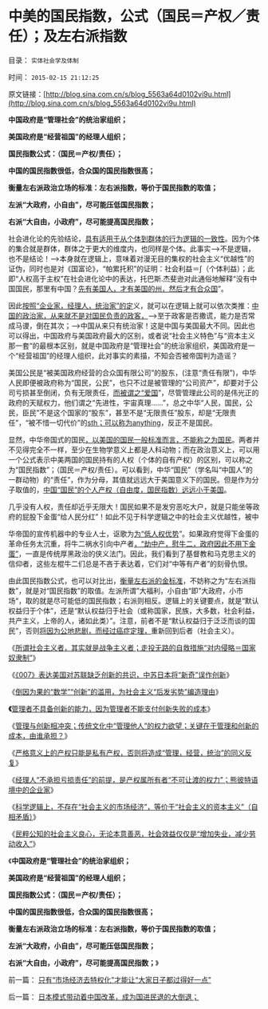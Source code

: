 # 中美的国民指数，公式（国民＝产权／责任）；及左右派指数

目录： `实体社会学及体制` 

时间： `2015-02-15 21:12:25` 

原文链接：[http://blog.sina.com.cn/s/blog_5563a64d0102vi9u.html](http://blog.sina.com.cn/s/blog_5563a64d0102vi9u.html)

**中国政府是“管理社会”的统治家组织；**

**美国政府是“经营祖国”的经理人组织；**

**国民指数公式：（国民＝产权/责任）；**

**中国的国民指数很低，合众国的国民指数很高；**

**衡量左右派政治立场的标准：左右派指数，等价于国民指数的取值；**

**左派“大政府，小自由”，尽可能压低国民指数；**

**右派“大自由，小政府”，尽可能提高国民指数；**



社会进化论的先验结论，[具有适用于从个体到群体的行为逻辑的一致性](http://darthvad.blog.sohu.com/172126483.html)。因为个体的集合就是群体，群体之于更大的维度内，也同样是个体。此事实——>不是逻辑，也不是结论！——>本身就在逻辑上，意味着对漫无目的集权的社会主义“优越性”的证伪，同时也是对《国富论》，“帕累托积”的证明：社会利益＝∫（个体利益）；此即“人权高于主权”在社会进化论中的表达，托巴斯.杰斐逊对此通俗地解释“没有中国国民，那里有中国？[先有美国人，才有美国的州，然后才有合众国](../../../2011/4/20/ComosFederal重温费城立宪会议.md)”。

因此[按照“企业家，经理人，统治家”的定](../../../2015/2/3/以产权为逻辑标准的“经营，管理，统治”的分别定义.md)义，就可以在逻辑上就可以依次类推：[中国的政治家，从来就不是对国民负责的政客，](../../../2015/2/5/“不可让渡的权力”对统治合法性的否定，政客，企业家及经理人.md)——>至于政客是否撒谎，能力是否常成马谡，倒在其次；——>中国从来只有统治家！这是中国与美国最大不同。因此也可以得出，中国政府与美国政府最大的区别，或者说“社会主义特色”与“资本主义那一套“的最根本区别，就是中国政府是“管理社会”的统治家组织，美国政府是一个“经营祖国”的经理人组织，此对事实的素描，不知会否被帝国判为造谣？

美国公民是“被美国政府经营的合众国有限公司”的股东，(注意“责任有限”)，中华人民即便被政府称为“国民，公民”，也只不过是被管理的“公司资产”，却要对于公司亏损甚至倒闭，负有无限责任，[而被谓之“爱国](../../../2011/2/7/君权神授的爱国和国民社会的公德.md)”，尽管管理此公司的是伟光正的政府的天赋权力，他们谓之“先进性，宇宙真理……”，总之中华“人民，国民，公民，臣民”不是这个国家的“股东”，甚至不是“无限责任”股东，却是“无限责任”，“被不惜一切代价”的[sth；可以称为anything](../../../2011/11/11/公有制的自然资源和严刑峻法.md)，反正不是国民。

显然，中华帝国式的国民[，以美国的国民一般标准而言，不能称之为国民](../../../2014/12/7/国民主权原理被忽略，国民主权所有人缺失，及其国际惯例.md)。两者并不见得完全不一样，至少在生物学意义上都是人科动物；而在政治意义上，可以用一个公式表示中美两国的国民持有的人权（个体的自有产权）的区别，可以称之为“国民指数”；（国民＝产权/责任）。可以看到，中华“国民”（学名叫“中国人”的一群动物）的“责任”，作为分母，其值就远远大于美国意义下的国民。但是作为分子取值的，[中国“国民”的个人产权（自由度，国民指数）远远小于美国](../../../2010/7/21/请把生命和健康的自主权归还国民.md)。

几乎没有人权，责任却近乎无限大！国民如果不是发穷恶吃大户，就是只能坐等政府的屁股下金蛋“给人民分红”！如此不见于科学逻辑之中的社会主义优越性，被中

华帝国的宣传机器中的专业人士，讴歌为[为“低人权优势](../../../2009/10/21/人，鬼.md)”。如果政府觉得下金蛋的革命任务太沉重，将牛二祸水引向中产者[，“劫中产，慰牛二，政府因此不用下金蛋”](../../../2009/10/13/两千年社稷延寿之九字真言.md)，一直是传统厚黑政治的侠义法门。因此，我们看到了基督教和马克思主义的信仰者，这些左棍牛二们总是不吝于表达着，它们对“中等有产者”的刻骨仇恨。

由此国民指数公式，也可以对比出，[衡量左右派的金标准](../../../2013/4/29/鉴定左棍，听其言，不如再观其行.md)，不妨称之为“左右派指数”，就是对“国民指数”的取值。左派所谓”大福利，小自由“即”大政府，小市场“，取的就是尽可能低的国民指数；右派则相反。逻辑上的关键要点，就是“默认权益归于个体”，还是“默认权益归于社会（或称国家，民族，大多数，社会利益，共产主义，上帝的人，诸如此类）”。注意，前者不是“默认权益归于泛泛而谈的国民”，否则[将因为公地悲剧，而经过癌症定理，](../../../2015/2/14/公知是癌症定理中的“癌细胞”，通往奴役之路上的民粹斗士.md)重新回到后者（社会主义）。

《[所谓社会主义者，其实就是战争主义者；走投无路的自救措施“对内侵略＝国家奴隶制”](../../../2015/1/24/所谓社会主义者，其实就是战争主义者.md)》

《[《007》表达美国对苏联缺乏创新的共识，中苏日本将“新奇”误作创新](../../../2015/1/26/《007》表达美国对苏联缺乏创新的共识，创新的衡量标准.md)》

《[倒因为果的“数学”“创新”的滥用，为社会主义“后发劣势”编造理由](../../../2015/1/28/颠倒因果的“创新滥用”，为社会主义“优越性”创新理由.md)》

**《**[管理者不具备创新的能力，因为管理者不能支付创新失败的成本](../../../2015/1/30/管理者必定不具备创新的能力,及“创新”的定义.md)》

《[管理与创新相冲突；传统文化中“管理他人”的权力欲望；关键在于管理和创新的成本，由谁承担？](../../../2015/2/1/管理与创新相冲突；传统阿Q精神对“管理他人”的权力偏好.md)》

《[严格意义上的产权只能是私有产权，否则将造成“管理，经营，统治”的同义反复](../../../2015/2/3/以产权为逻辑标准的“经营，管理，统治”的分别定义.md)》

《[经理人“不承担亏损责任”的前提，是产权属所有者“不可让渡的权力”；熊彼特语境中的企业家](../../../2015/2/5/“不可让渡的权力”对统治合法性的否定，政客，企业家及经理人.md)》

《[科学逻辑上，不存在“社会主义的市场经济”，等价于“社会主义的资本主义”（自相矛盾）](../../../2015/2/13/科学上不存在“社会主义的市场经济”.md)》

《[民粹公知的社会主义良心，无论本意善恶，社会效益仅仅是“增加失业，减少劳动收入”](../../../2015/2/14/社会主义仅仅是资本主义运营中的交易成本.md)》

《**中国政府是“管理社会”的统治家组织；**

**美国政府是“经营祖国”的经理人组织；**

**国民指数公式：（国民＝产权/责任）；**

**中国的国民指数很低，合众国的国民指数很高；**

**衡量左右派政治立场的标准：左右派指数，等价于国民指数的取值；**

**左派“大政府，小自由”，尽可能压低国民指数；**

**右派“大自由，小政府”，尽可能提高国民指数；**》

前一篇： [只有“市场经济去特权化”才能让“大家日子都过得好一点”](../../../2015/4/26/只有“市场经济去特权化”才能让“大家日子都过得好一点”.md)

后一篇： [日本模式带动着中国改革，成为国进民退的大倒退；](../../../2014/8/27/日本模式带动着中国改革，成为国进民退的大倒退；.md)


